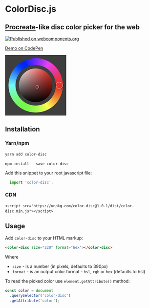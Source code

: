 # ColorDisc.js
## [Procreate](https://procreate.art/)-like disc color picker for the web

[![Published on webcomponents.org](https://img.shields.io/badge/webcomponents.org-published-blue.svg)](https://www.webcomponents.org/element/color-disc)

[Demo on CodePen](https://codepen.io/jakub_antolak/pen/LKxzpJ)

<p style="width: 240px; height: auto;">
  <img src="https://github.com/afternoon2/color-disc/blob/assets/color-disc.png?raw=true" alt="Color Disc Screen" />
</p>

## Installation

### Yarn/npm

`yarn add color-disc`

`npm install --save color-disc`

Add this snippet to your root javascript file:

```javascript
  import 'color-disc';
```

### CDN
`<script src="https://unpkg.com/color-disc@1.0.1/dist/color-disc.min.js"></script>`

## Usage

Add `color-disc` to your HTML markup:

```html
<color-disc size="220" format="hex"></color-disc>
```

Where

- `size` - is a number (in pixels, defaults to 390px)
- `format` - is an output color format - `hsl`, `rgb` or `hex` (defaults to hsl)

To read the picked color use `element.getAttribute()` method:

```javascript
const color = document
  .querySelector('color-disc')
  .getAttribute('color');
```